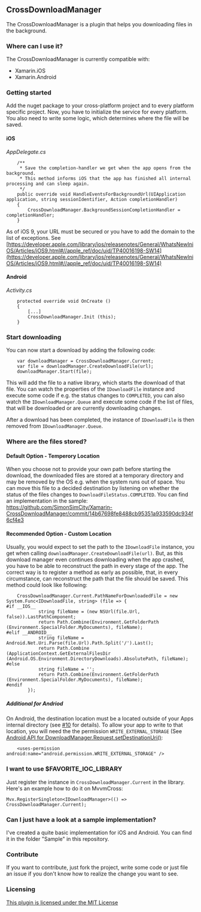 ## CrossDownloadManager

The CrossDownloadManager is a plugin that helps you downloading files in the background.

### Where can I use it?

The CrossDownloadManager is currently compatible with:

* Xamarin.iOS
* Xamarin.Android

### Getting started

Add the nuget package to your cross-platform project and to every platform specific project. Now, you have to initialize the service for every platform. You also need to write some logic, which determines where the file will be saved.

#### iOS

_AppDelegate.cs_
```
    /**
     * Save the completion-handler we get when the app opens from the background.
     * This method informs iOS that the app has finished all internal processing and can sleep again.
     */
    public override void HandleEventsForBackgroundUrl(UIApplication application, string sessionIdentifier, Action completionHandler)
    {
        CrossDownloadManager.BackgroundSessionCompletionHandler = completionHandler;
    }
```

As of iOS 9, your URL must be secured or you have to add the domain to the list of exceptions. See [https://developer.apple.com/library/ios/releasenotes/General/WhatsNewIniOS/Articles/iOS9.html#//apple_ref/doc/uid/TP40016198-SW14](https://developer.apple.com/library/ios/releasenotes/General/WhatsNewIniOS/Articles/iOS9.html#//apple_ref/doc/uid/TP40016198-SW14)
#### Android

_Activity.cs_
```
    protected override void OnCreate ()
    {
        [...]
        CrossDownloadManager.Init (this);
    }
```

### Start downloading

You can now start a download by adding the following code:
```
    var downloadManager = CrossDownloadManager.Current;
    var file = downloadManager.CreateDownloadFile(url);
    downloadManager.Start(file);
```

This will add the file to a native library, which starts the download of that file. You can watch the properties of the `IDownloadFile` instance and execute some code if e.g. the status changes to `COMPLETED`, you can also watch the `IDownloadManager.Queue` and execute some code if the list of files, that will be downloaded or are currently downloading changes.

After a download has been completed, the instance of `IDownloadFile` is then removed from `IDownloadManager.Queue`.

### Where are the files stored?

#### Default Option - Temperory Location

When you choose not to provide your own path before starting the download, the downloaded files are stored at a temporary directory and may be removed by the OS e.g. when the system runs out of space. You can move this file to a decided destination by listening on whether the status of the files changes to `DownloadFileStatus.COMPLETED`. You can find an implementation in the sample: https://github.com/SimonSimCity/Xamarin-CrossDownloadManager/commit/14b67698fe8488cb95351a933590dc934f6cf4e3

#### Recommended Option - Custom Location

Usually, you would expect to set the path to the `IDownloadFile` instance, you get when calling `downloadManager.CreateDownloadFile(url)`. But, as this download manager even continues downloading when the app crashed, you have to be able to reconstruct the path in every stage of the app. The correct way is to register a method as early as possible, that, in every circumstance, can reconstruct the path that the file should be saved. This method could look like following:
```
    CrossDownloadManager.Current.PathNameForDownloadedFile = new System.Func<IDownloadFile, string> (file => {
#if __IOS__
            string fileName = (new NSUrl(file.Url, false)).LastPathComponent;
            return Path.Combine(Environment.GetFolderPath (Environment.SpecialFolder.MyDocuments), fileName);
#elif __ANDROID__
            string fileName = Android.Net.Uri.Parse(file.Url).Path.Split('/').Last();
            return Path.Combine (ApplicationContext.GetExternalFilesDir (Android.OS.Environment.DirectoryDownloads).AbsolutePath, fileName);
#else
            string fileName = '';
            return Path.Combine(Environment.GetFolderPath (Environment.SpecialFolder.MyDocuments), fileName);
#endif
        });
```
##### Additional for Andriod

On Android, the destination location must be a located outside of your Apps internal directory (see [#10](https://github.com/SimonSimCity/Xamarin-CrossDownloadManager/issues/10) for details). To allow your app to write to that location, you will need the the permission `WRITE_EXTERNAL_STORAGE` (See [Android API for DownloadManager.Request.setDestinationUri()](https://developer.android.com/reference/android/app/DownloadManager.Request.html#setDestinationUri%28android.net.Uri%29):
```
    <uses-permission android:name="android.permission.WRITE_EXTERNAL_STORAGE" />
``` 


### I want to use $FAVORITE_IOC_LIBRARY

Just register the instance in `CrossDownloadManager.Current` in the library. Here's an example how to do it on MvvmCross:

    Mvx.RegisterSingleton<IDownloadManager>(() => CrossDownloadManager.Current);

### Can I just have a look at a sample implementation?

I've created a quite basic implementation for iOS and Android. You can find it in the folder "Sample" in this repository.

### Contribute

If you want to contribute, just fork the project, write some code or just file an issue if you don't know how to realize the change you want to see.

### Licensing

[This plugin is licensed under the MIT License](https://opensource.org/licenses/MIT)
